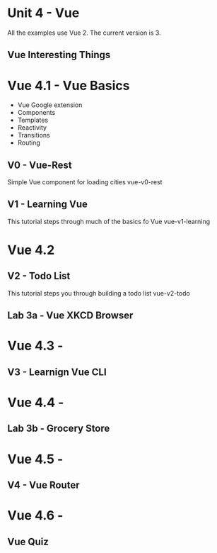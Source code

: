 # Unit 4 - Vue

All the examples use Vue 2. The current version is 3.

## Vue Interesting Things

# Vue 4.1 - Vue Basics

- Vue Google extension
- Components
- Templates
- Reactivity
- Transitions
- Routing

## V0 - Vue-Rest

Simple Vue component for loading cities
vue-v0-rest

## V1 - Learning Vue

This tutorial steps through much of the basics fo Vue
vue-v1-learning

# Vue 4.2

## V2 - Todo List

This tutorial steps you through building a todo list
vue-v2-todo

## Lab 3a - Vue XKCD Browser

# Vue 4.3 -

## V3 - Learnign Vue CLI

# Vue 4.4 -

## Lab 3b - Grocery Store

# Vue 4.5 -

## V4 - Vue Router

# Vue 4.6 -

## Vue Quiz
